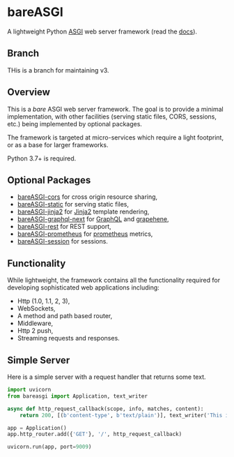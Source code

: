 # bareASGI

A lightweight Python [ASGI](user-guide/asgi) web server framework
(read the [docs](https://rob-blackbourn.github.io/bareASGI/)).

## Branch

THis is a branch for maintaining v3.

## Overview

This is a _bare_ ASGI web server framework. The goal is to provide
a minimal implementation, with other facilities (serving static files, CORS,
sessions, etc.) being implemented by optional packages.

The framework is targeted at micro-services which require a light footprint, or
as a base for larger frameworks.

Python 3.7+ is required.

## Optional Packages

- [bareASGI-cors](https://github.com/rob-blackbourn/bareASGI-cors) for cross origin resource sharing,
- [bareASGI-static](https://github.com/rob-blackbourn/bareASGI-static) for serving static files,
- [bareASGI-jinja2](https://github.com/rob-blackbourn/bareASGI-jinja2) for [Jinja2](https://github.com/pallets/jinja) template rendering,
- [bareASGI-graphql-next](https://github.com/rob-blackbourn/bareASGI-graphql-next) for [GraphQL](https://github.com/graphql-python/graphql-core) and [grapehene](https://github.com/graphql-python/graphene),
- [bareASGI-rest](https://github.com/rob-blackbourn/bareASGI-rest) for REST support,
- [bareASGI-prometheus](https://github.com/rob-blackbourn/bareASGI-prometheus) for [prometheus](https://prometheus.io/) metrics,
- [bareASGI-session](https://github.com/rob-blackbourn/bareASGI-session) for sessions.

## Functionality

While lightweight, the framework contains all the functionality required for
developing sophisticated web applications including:

- Http (1.0, 1.1, 2, 3),
- WebSockets,
- A method and path based router,
- Middleware,
- Http 2 push,
- Streaming requests and responses.

## Simple Server

Here is a simple server with a request handler that returns some text.

```python
import uvicorn
from bareasgi import Application, text_writer

async def http_request_callback(scope, info, matches, content):
    return 200, [(b'content-type', b'text/plain')], text_writer('This is not a test')

app = Application()
app.http_router.add({'GET'}, '/', http_request_callback)

uvicorn.run(app, port=9009)
```
